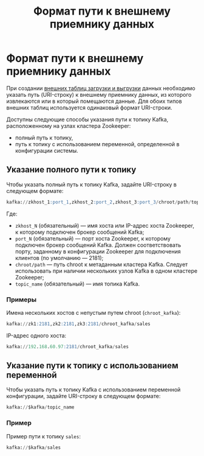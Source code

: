 ﻿---
layout: default
title: Формат пути к внешнему приемнику данных
nav_order: 3
parent: Справочная информация
has_children: false
has_toc: false
---

# Формат пути к внешнему приемнику данных

При создании [внешних таблиц загрузки и выгрузки](../../Обзор_понятий_компонентов_и_связей/Основные_понятия/Внешняя_таблица/Внешняя_таблица.md) 
данных необходимо указать путь (URI-строку) к внешнему приемнику данных, из которого извлекаются или 
в который помещаются данные. Для обоих типов внешних таблиц используется одинаковый формат URI-строки.

Доступны следующие способы указания пути к топику Kafka, расположенному на узлах кластера Zookeeper:
*   полный путь к топику,
*   путь к топику с использованием переменной, определенной в конфигурации системы.

## Указание полного пути к топику

Чтобы указать полный путь к топику Kafka, задайте URI-строку в следующем формате:
```sql
kafka://zkhost_1:port_1,zkhost_2:port_2,zkhost_3:port_3/chroot/path/topic_name
```
Где:
*   `zkhost_N` (обязательный) — имя хоста или IP-адрес хоста Zookeeper, к которому подключен брокер 
    сообщений Kafka;
*   `port_N` (обязательный) — порт хоста Zookeeper, к которому подключен брокер сообщений Kafka. 
    Должен соответствовать порту, заданному в конфигурации Zookeeper для подключения клиентов 
    (по умолчанию — 2181);
*   `chroot/path` — путь chroot к метаданным кластера Kafka. Следует использовать при наличии 
    нескольких узлов Kafka в одном кластере Zookeeper;
*   `topic_name` (обязательный) — имя топика Kafka.

### Примеры

Имена нескольких хостов с непустым путем chroot (`chroot_kafka`):
```sql
kafka://zk1:2181,zk2:2181,zk3:2181/chroot_kafka/sales
```

IP-адрес одного хоста:
```sql
kafka://192.168.60.97:2181/chroot_kafka/sales
```

## Указание пути к топику с использованием переменной

Чтобы указать путь к топику Kafka с использованием переменной конфигурации, задайте URI-строку 
в следующем формате:

```sql
kafka://$kafka/topic_name
```

### Пример

Пример пути к топику `sales`:
```sql
kafka://$kafka/sales
```